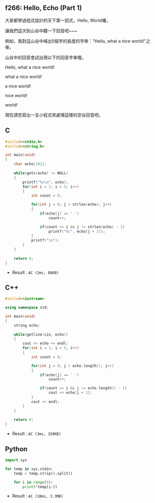 ## f266: Hello, Echo (Part 1)
大家都學過程式設計的天下第一招式，Hello, World囉，

讓我們這次到山谷中聽一下回音吧~~~

例如，我對這山谷中喊出5個字的長度的字串："Hello, what a nice world!"之後，

山谷中的回音會試出現以下的回音字串喔。

Hello, what a nice world!

what a nice world!

a nice world!

nice world!

world!

現在請您寫出一支小程式來處理這樣的空谷回音吧。

## C
```C
#include<stdio.h>
#include<string.h>

int main(void)
{
	char echo[101];
	
	while(gets(echo) != NULL)
	{
		printf("%s\n", echo);
		for(int i = 1; i < 5; i++)
		{
			int count = 0;

			for(int j = 0; j < strlen(echo); j++)
			{
				if(echo[j] == ' ')
					count++;

				if(count >= i && j != strlen(echo) - 1)
					printf("%c", echo[j + 1]);
			}
			printf("\n");
		}
	}
	
	return 0;
}
```
 * Result : `AC (2ms, 88KB)`

## C++
```C++
#include<iostream>

using namespace std;

int main(void)
{
	string echo;
	
	while(getline(cin, echo))
	{
		cout << echo << endl;
		for(int i = 1; i < 5; i++)
		{
			int count = 0;

			for(int j = 0; j < echo.length(); j++)
			{
				if(echo[j] == ' ')
					count++;

				if(count >= i && j != echo.length() - 1)
					cout << echo[j + 1];
			}
			cout << endl;
		}
	}
	
	return 0;
}
```
 * Result : `AC (3ms, 328KB)`

## Python
```python
import sys

for temp in sys.stdin:
    temp = temp.strip().split()

    for i in range(5):
        print(*temp[i:])
```
 * Result : `AC (18ms, 3.3MB)`
